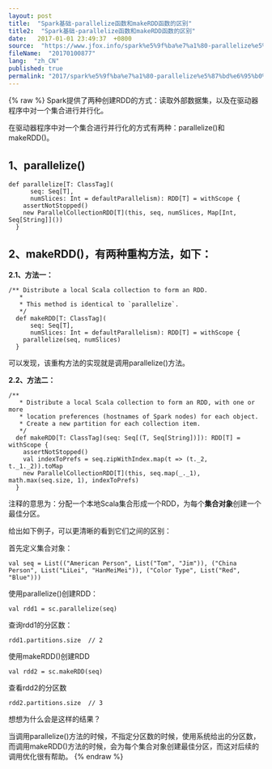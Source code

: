 ```yaml
---
layout: post
title:  "Spark基础-parallelize函数和makeRDD函数的区别"
title2:  "Spark基础-parallelize函数和makeRDD函数的区别"
date:   2017-01-01 23:49:37  +0800
source:  "https://www.jfox.info/spark%e5%9f%ba%e7%a1%80-parallelize%e5%87%bd%e6%95%b0%e5%92%8cmakerdd%e5%87%bd%e6%95%b0%e7%9a%84%e5%8c%ba%e5%88%ab.html"
fileName:  "20170100877"
lang:  "zh_CN"
published: true
permalink: "2017/spark%e5%9f%ba%e7%a1%80-parallelize%e5%87%bd%e6%95%b0%e5%92%8cmakerdd%e5%87%bd%e6%95%b0%e7%9a%84%e5%8c%ba%e5%88%ab.html"
---
```

{% raw %}
Spark提供了两种创建RDD的方式：读取外部数据集，以及在驱动器程序中对一个集合进行并行化。

在驱动器程序中对一个集合进行并行化的方式有两种：parallelize()和makeRDD()。

## 1、parallelize()

    def parallelize[T: ClassTag](
          seq: Seq[T],
          numSlices: Int = defaultParallelism): RDD[T] = withScope {
        assertNotStopped()
        new ParallelCollectionRDD[T](this, seq, numSlices, Map[Int, Seq[String]]())
      }

## 2、makeRDD()，有两种重构方法，如下：

**2.1、方法一：**

    /** Distribute a local Scala collection to form an RDD.
       *
       * This method is identical to `parallelize`.
       */
      def makeRDD[T: ClassTag](
          seq: Seq[T],
          numSlices: Int = defaultParallelism): RDD[T] = withScope {
        parallelize(seq, numSlices)
      }
    

 可以发现，该重构方法的实现就是调用parallelize()方法。

**2.2、方法二：**

    /**
       * Distribute a local Scala collection to form an RDD, with one or more
       * location preferences (hostnames of Spark nodes) for each object.
       * Create a new partition for each collection item.
       */
      def makeRDD[T: ClassTag](seq: Seq[(T, Seq[String])]): RDD[T] = withScope {
        assertNotStopped()
        val indexToPrefs = seq.zipWithIndex.map(t => (t._2, t._1._2)).toMap
        new ParallelCollectionRDD[T](this, seq.map(_._1), math.max(seq.size, 1), indexToPrefs)
      }

注释的意思为：分配一个本地Scala集合形成一个RDD，为每个**集合对象**创建一个最佳分区。

给出如下例子，可以更清晰的看到它们之间的区别：

首先定义集合对象：

    val seq = List(("American Person", List("Tom", "Jim")), ("China Person", List("LiLei", "HanMeiMei")), ("Color Type", List("Red", "Blue")))

使用parallelize()创建RDD：

    val rdd1 = sc.parallelize(seq)

查询rdd1的分区数：

    rdd1.partitions.size  // 2

使用makeRDD()创建RDD

    val rdd2 = sc.makeRDD(seq)

查看rdd2的分区数

    rdd2.partitions.size  // 3

想想为什么会是这样的结果？

当调用parallelize()方法的时候，不指定分区数的时候，使用系统给出的分区数，而调用makeRDD()方法的时候，会为每个集合对象创建最佳分区，而这对后续的调用优化很有帮助。
{% endraw %}